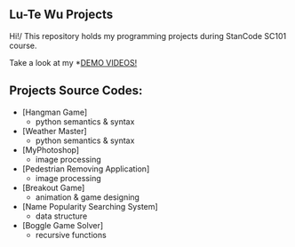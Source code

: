 ## Lu-Te Wu Projects
Hi!/
This repository holds my programming projects during StanCode SC101 course.

Take a look at my *[DEMO VIDEOS!](https://drive.google.com/drive/folders/1Gi3bn9qPW_gR0ISyGzVPLd5Bztdvd7rF?fbclid=IwAR36BW3v_bHn-Idsh-0_ROSWLwrXOzoervZId25OOzH2LX4b6FCGDfULdDg)

## Projects Source Codes:
* [Hangman Game]
  * python semantics & syntax
* [Weather Master]
  * python semantics & syntax
* [MyPhotoshop]
  * image processing
* [Pedestrian Removing Application]
  * image processing
* [Breakout Game]
  * animation & game designing
* [Name Popularity Searching System]
  * data structure
* [Boggle Game Solver]
  * recursive functions
